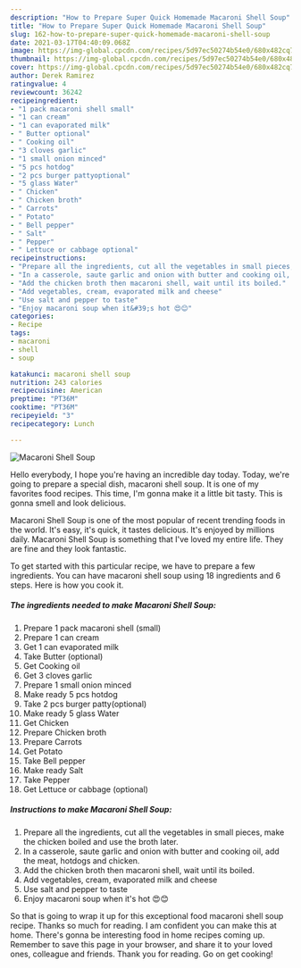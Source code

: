 ```yaml
---
description: "How to Prepare Super Quick Homemade Macaroni Shell Soup"
title: "How to Prepare Super Quick Homemade Macaroni Shell Soup"
slug: 162-how-to-prepare-super-quick-homemade-macaroni-shell-soup
date: 2021-03-17T04:40:09.068Z
image: https://img-global.cpcdn.com/recipes/5d97ec50274b54e0/680x482cq70/macaroni-shell-soup-recipe-main-photo.jpg
thumbnail: https://img-global.cpcdn.com/recipes/5d97ec50274b54e0/680x482cq70/macaroni-shell-soup-recipe-main-photo.jpg
cover: https://img-global.cpcdn.com/recipes/5d97ec50274b54e0/680x482cq70/macaroni-shell-soup-recipe-main-photo.jpg
author: Derek Ramirez
ratingvalue: 4
reviewcount: 36242
recipeingredient:
- "1 pack macaroni shell small"
- "1 can cream"
- "1 can evaporated milk"
- " Butter optional"
- " Cooking oil"
- "3 cloves garlic"
- "1 small onion minced"
- "5 pcs hotdog"
- "2 pcs burger pattyoptional"
- "5 glass Water"
- " Chicken"
- " Chicken broth"
- " Carrots"
- " Potato"
- " Bell pepper"
- " Salt"
- " Pepper"
- " Lettuce or cabbage optional"
recipeinstructions:
- "Prepare all the ingredients, cut all the vegetables in small pieces, make the chicken boiled and use the broth later."
- "In a casserole, saute garlic and onion with butter and cooking oil, add the meat, hotdogs and chicken."
- "Add the chicken broth then macaroni shell, wait until its boiled."
- "Add vegetables, cream, evaporated milk and cheese"
- "Use salt and pepper to taste"
- "Enjoy macaroni soup when it&#39;s hot 😍😊"
categories:
- Recipe
tags:
- macaroni
- shell
- soup

katakunci: macaroni shell soup 
nutrition: 243 calories
recipecuisine: American
preptime: "PT36M"
cooktime: "PT36M"
recipeyield: "3"
recipecategory: Lunch

---
```



![Macaroni Shell Soup](https://img-global.cpcdn.com/recipes/5d97ec50274b54e0/680x482cq70/macaroni-shell-soup-recipe-main-photo.jpg)

Hello everybody, I hope you're having an incredible day today. Today, we're going to prepare a special dish, macaroni shell soup. It is one of my favorites food recipes. This time, I'm gonna make it a little bit tasty. This is gonna smell and look delicious.



Macaroni Shell Soup is one of the most popular of recent trending foods in the world. It's easy, it's quick, it tastes delicious. It's enjoyed by millions daily. Macaroni Shell Soup is something that I've loved my entire life. They are fine and they look fantastic.


To get started with this particular recipe, we have to prepare a few ingredients. You can have macaroni shell soup using 18 ingredients and 6 steps. Here is how you cook it.

<!--inarticleads1-->

##### The ingredients needed to make Macaroni Shell Soup:

1. Prepare 1 pack macaroni shell (small)
1. Prepare 1 can cream
1. Get 1 can evaporated milk
1. Take  Butter (optional)
1. Get  Cooking oil
1. Get 3 cloves garlic
1. Prepare 1 small onion minced
1. Make ready 5 pcs hotdog
1. Take 2 pcs burger patty(optional)
1. Make ready 5 glass Water
1. Get  Chicken
1. Prepare  Chicken broth
1. Prepare  Carrots
1. Get  Potato
1. Take  Bell pepper
1. Make ready  Salt
1. Take  Pepper
1. Get  Lettuce or cabbage (optional)




<!--inarticleads2-->

##### Instructions to make Macaroni Shell Soup:

1. Prepare all the ingredients, cut all the vegetables in small pieces, make the chicken boiled and use the broth later.
1. In a casserole, saute garlic and onion with butter and cooking oil, add the meat, hotdogs and chicken.
1. Add the chicken broth then macaroni shell, wait until its boiled.
1. Add vegetables, cream, evaporated milk and cheese
1. Use salt and pepper to taste
1. Enjoy macaroni soup when it&#39;s hot 😍😊




So that is going to wrap it up for this exceptional food macaroni shell soup recipe. Thanks so much for reading. I am confident you can make this at home. There's gonna be interesting food in home recipes coming up. Remember to save this page in your browser, and share it to your loved ones, colleague and friends. Thank you for reading. Go on get cooking!
